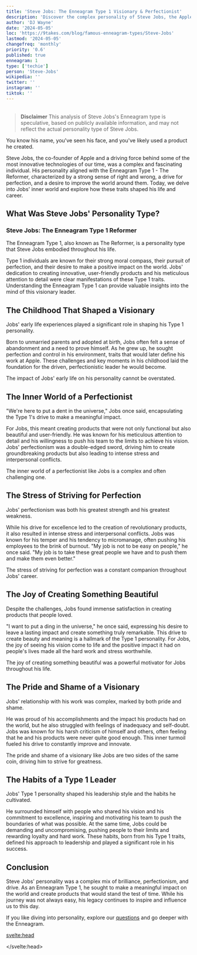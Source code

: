 ```yaml
---
title: 'Steve Jobs: The Enneagram Type 1 Visionary & Perfectionist'
description: 'Discover the complex personality of Steve Jobs, the Apple co-founder, through the lens of the Enneagram Type 1. Explore his drive for perfection and innovation.'
author: 'DJ Wayne'
date: '2024-05-05'
loc: 'https://9takes.com/blog/famous-enneagram-types/Steve-Jobs'
lastmod: '2024-05-05'
changefreq: 'monthly'
priority: '0.6'
published: true
enneagram: 1
type: ['techie']
person: 'Steve-Jobs'
wikipedia: ''
twitter: ''
instagram: ''
tiktok: ''
---
```


<!--
    childhood and upbringing
    first big success
    style habits and quirks that relate to their personality type
    stressful moments in their life and how they handled them
    comfort- moments in their life where they are doing well and killing it
-->
<!-- // keywords:  -->

<script>
	import  PopCard  from "../../../lib/components/atoms/PopCard.svelte";
</script>

<div
	style="display: flex;
    justify-content: center;
    margin: 1rem 0;
	"
>
	<PopCard
		image={`/types/1s/${'Steve-Jobs'}.webp`}
		showIcon={false}
        enneagramType="1"
		displayText="Steve Jobs"
		subtext=""
	/>
</div>

> **Disclaimer** This analysis of Steve Jobs's Enneagram type is speculative, based on publicly available information, and may not reflect the actual personality type of Steve Jobs.

<p class="firstLetter">You know his name, you've seen his face, and you've likely used a product he created. </p>

Steve Jobs, the co-founder of Apple and a driving force behind some of the most innovative technologies of our time, was a complex and fascinating individual. His personality aligned with the Enneagram Type 1 - The Reformer, characterized by a strong sense of right and wrong, a drive for perfection, and a desire to improve the world around them. Today, we delve into Jobs' inner world and explore how these traits shaped his life and career.

## What Was Steve Jobs' Personality Type?

### Steve Jobs: The Enneagram Type 1 Reformer

The Enneagram Type 1, also known as The Reformer, is a personality type that Steve Jobs embodied throughout his life.

Type 1 individuals are known for their strong moral compass, their pursuit of perfection, and their desire to make a positive impact on the world. Jobs' dedication to creating innovative, user-friendly products and his meticulous attention to detail were clear manifestations of these Type 1 traits. Understanding the Enneagram Type 1 can provide valuable insights into the mind of this visionary leader.

## The Childhood That Shaped a Visionary

Jobs' early life experiences played a significant role in shaping his Type 1 personality.

Born to unmarried parents and adopted at birth, Jobs often felt a sense of abandonment and a need to prove himself. As he grew up, he sought perfection and control in his environment, traits that would later define his work at Apple. These challenges and key moments in his childhood laid the foundation for the driven, perfectionistic leader he would become.

The impact of Jobs' early life on his personality cannot be overstated.

## The Inner World of a Perfectionist

"We're here to put a dent in the universe," Jobs once said, encapsulating the Type 1's drive to make a meaningful impact.

For Jobs, this meant creating products that were not only functional but also beautiful and user-friendly. He was known for his meticulous attention to detail and his willingness to push his team to the limits to achieve his vision. Jobs' perfectionism was a double-edged sword, driving him to create groundbreaking products but also leading to intense stress and interpersonal conflicts.

The inner world of a perfectionist like Jobs is a complex and often challenging one.

## The Stress of Striving for Perfection

Jobs' perfectionism was both his greatest strength and his greatest weakness.

While his drive for excellence led to the creation of revolutionary products, it also resulted in intense stress and interpersonal conflicts. Jobs was known for his temper and his tendency to micromanage, often pushing his employees to the brink of burnout. "My job is not to be easy on people," he once said. "My job is to take these great people we have and to push them and make them even better."

The stress of striving for perfection was a constant companion throughout Jobs' career.

## The Joy of Creating Something Beautiful

Despite the challenges, Jobs found immense satisfaction in creating products that people loved.

"I want to put a ding in the universe," he once said, expressing his desire to leave a lasting impact and create something truly remarkable. This drive to create beauty and meaning is a hallmark of the Type 1 personality. For Jobs, the joy of seeing his vision come to life and the positive impact it had on people's lives made all the hard work and stress worthwhile.

The joy of creating something beautiful was a powerful motivator for Jobs throughout his life.

## The Pride and Shame of a Visionary

Jobs' relationship with his work was complex, marked by both pride and shame.

He was proud of his accomplishments and the impact his products had on the world, but he also struggled with feelings of inadequacy and self-doubt. Jobs was known for his harsh criticism of himself and others, often feeling that he and his products were never quite good enough. This inner turmoil fueled his drive to constantly improve and innovate.

The pride and shame of a visionary like Jobs are two sides of the same coin, driving him to strive for greatness.

## The Habits of a Type 1 Leader

Jobs' Type 1 personality shaped his leadership style and the habits he cultivated.

He surrounded himself with people who shared his vision and his commitment to excellence, inspiring and motivating his team to push the boundaries of what was possible. At the same time, Jobs could be demanding and uncompromising, pushing people to their limits and rewarding loyalty and hard work. These habits, born from his Type 1 traits, defined his approach to leadership and played a significant role in his success.

## Conclusion

Steve Jobs' personality was a complex mix of brilliance, perfectionism, and drive. As an Enneagram Type 1, he sought to make a meaningful impact on the world and create products that would stand the test of time. While his journey was not always easy, his legacy continues to inspire and influence us to this day.

If you like diving into personality, explore our <a href="/questions" >questions</a> and go deeper with the Enneagram.

<svelte:head>

<script type="application/ld+json">

</script>

</svelte:head>

<style lang="scss"></style>
